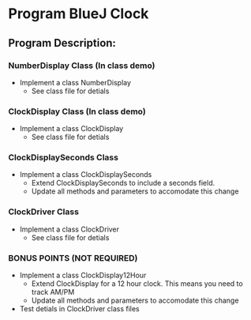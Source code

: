 # Program BlueJ Clock

## Program Description:  


### NumberDisplay Class (In class demo)
- Implement a class NumberDisplay
  - See class file for detials



### ClockDisplay Class (In class demo)
- Implement a class ClockDisplay
  - See class file for detials


        
### ClockDisplaySeconds Class
- Implement a class ClockDisplaySeconds
  - Extend ClockDisplaySeconds to include a seconds field.
  - Update all methods and parameters to accomodate this change



### ClockDriver Class
- Implement a class ClockDriver
  - See class file for detials



### BONUS POINTS (NOT REQUIRED)
- Implement a class ClockDisplay12Hour
  - Extend ClockDisplay for a 12 hour clock. This means you need to track AM/PM
  - Update all methods and parameters to accomodate this change
- Test detials in ClockDriver class files
